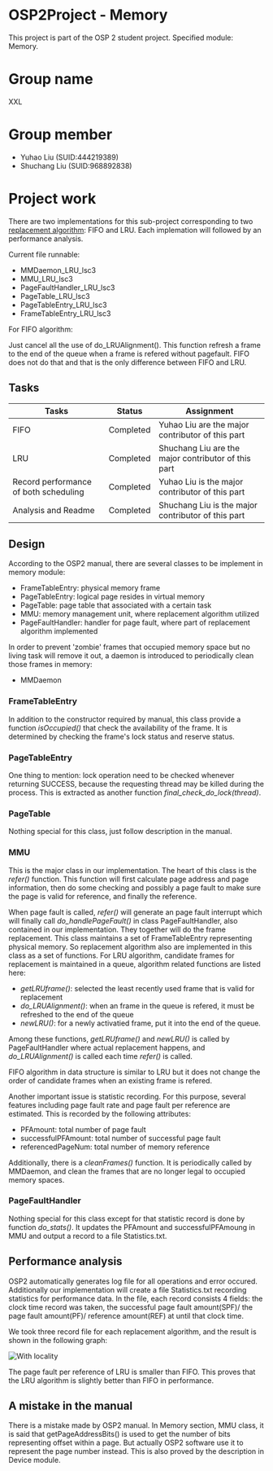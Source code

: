 # OSP2Project - Memory

This project is part of the OSP 2 student project. Specified module: Memory.

# Group name

XXL

# Group member

* Yuhao Liu (SUID:444219389)
* Shuchang Liu (SUID:968892838)

# Project work

There are two implementations for this sub-project corresponding to two [replacement algorithm](https://en.wikipedia.org/wiki/Page_replacement_algorithm): FIFO and LRU. Each implemation will followed by an performance analysis.

Current file runnable:

* MMDaemon_LRU_lsc3
* MMU_LRU_lsc3
* PageFaultHandler_LRU_lsc3
* PageTable_LRU_lsc3
* PageTableEntry_LRU_lsc3
* FrameTableEntry_LRU_lsc3

For FIFO algorithm:

Just cancel all the use of do_LRUAlignment(). This function refresh a frame to the end of the queue when a frame is refered without pagefault. FIFO does not do that and that is the only difference between FIFO and LRU.


## Tasks

|Tasks		|Status	|Assignment	|
|-----------|-------|-----------|
|FIFO |Completed|Yuhao Liu are the major contributor of this part|
|LRU |Completed|Shuchang Liu are the major contributor of this part|
|Record performance of both scheduling	|Completed|Yuhao Liu is the major contributor of this part|
|Analysis and Readme |Completed|Shuchang Liu is the major contributor of this part|

## Design

According to the OSP2 manual, there are several classes to be implement in memory module:

* FrameTableEntry: 	physical memory frame
* PageTableEntry: 	logical page resides in virtual memory
* PageTable: 		page table that associated with a certain task
* MMU: 				memory management unit, where replacement algorithm utilized
* PageFaultHandler: handler for page fault, where part of replacement algorithm implemented

In order to prevent 'zombie' frames that occupied memory space but no living task will remove it out, a daemon is introduced to periodically clean those frames in memory:

* MMDaemon

### FrameTableEntry

In addition to the constructor required by manual, this class provide a function *isOccupied()* that check the availability of the frame. It is determined by checking the frame's lock status and reserve status.

### PageTableEntry

One thing to mention: lock operation need to be checked whenever returning SUCCESS, because the requesting thread may be killed during the process. This is extracted as another function *final_check_do_lock(thread)*.

### PageTable

Nothing special for this class, just follow description in the manual.

### MMU

This is the major class in our implementation. The heart of this class is the *refer()* function. This function will first calculate page address and page information, then do some checking and possibly a page fault to make sure the page is valid for reference, and finally the reference.

When page fault is called, *refer()* will generate an page fault interrupt which will finally call *do_handlePageFault()* in class PageFaultHandler, also contained in our implementation. They together will do the frame replacement. This class maintains a set of FrameTableEntry representing physical memory. So replacement algorithm also are implemented in this class as a set of functions. For LRU algorithm, candidate frames for replacement is maintained in a queue, algorithm related functions are listed here:

* *getLRUframe()*: selected the least recently used frame that is valid for replacement
* *do_LRUAlignment()*: when an frame in the queue is refered, it must be refreshed to the end of the queue
* *newLRU()*: for a newly activatied frame, put it into the end of the queue.

Among these functions, *getLRUframe()* and *newLRU()* is called by PageFaultHandler where actual replacement happens, and *do_LRUAlignment()* is called each time *refer()* is called. 

FIFO algorithm in data structure is similar to LRU but it does not change the order of candidate frames when an existing frame is refered.

Another important issue is statistic recording. For this purpose, several features including page fault rate and page fault per reference are estimated. This is recorded by the following attributes:

* PFAmount: total number of page fault
* successfulPFAmount: total number of successful page fault
* referencedPageNum: total number of memory reference

Additionally, there is a *cleanFrames()* function. It is periodically called by MMDaemon, and clean the frames that are no longer legal to occupied memory spaces.

### PageFaultHandler

Nothing special for this class except for that statistic record is done by function *do_stats()*. It updates the PFAmount and successfulPFAmoung in MMU and output a record to a file Statistics.txt.

## Performance analysis

OSP2 automatically generates log file for all operations and error occured. Additionally our implementation will create a file Statistics.txt recording statistics for performance data. In the file, each record consists 4 fields: the clock time record was taken, the successful page fault amount(SPF)/ the page fault amount(PF)/ reference amount(REF) at until that clock time.

We took three record file for each replacement algorithm, and the result is shown in the following graph:

![With locality](/img/performance.png)

The page fault per reference of LRU is smaller than FIFO. This proves that the LRU algorithm is slightly better than FIFO in performance.

## A mistake in the manual

There is a mistake made by OSP2 manual. In Memory section, MMU class, it is said that getPageAddressBits() is used to get the number of bits representing offset within a page. But actually OSP2 software use it to represent the page number instead. This is also proved by the description in Device module.

